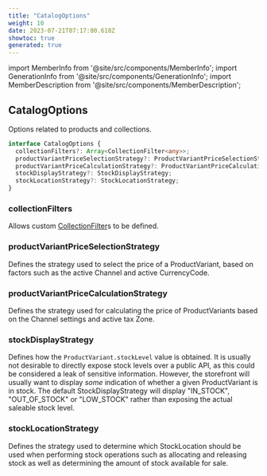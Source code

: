 ```yaml
---
title: "CatalogOptions"
weight: 10
date: 2023-07-21T07:17:00.618Z
showtoc: true
generated: true
---
```

<!-- This file was generated from the Vendure source. Do not modify. Instead, re-run the "docs:build" script -->
import MemberInfo from '@site/src/components/MemberInfo';
import GenerationInfo from '@site/src/components/GenerationInfo';
import MemberDescription from '@site/src/components/MemberDescription';


## CatalogOptions

<GenerationInfo sourceFile="packages/core/src/config/vendure-config.ts" sourceLine="652" packageName="@vendure/core" />

Options related to products and collections.

```ts title="Signature"
interface CatalogOptions {
  collectionFilters?: Array<CollectionFilter<any>>;
  productVariantPriceSelectionStrategy?: ProductVariantPriceSelectionStrategy;
  productVariantPriceCalculationStrategy?: ProductVariantPriceCalculationStrategy;
  stockDisplayStrategy?: StockDisplayStrategy;
  stockLocationStrategy?: StockLocationStrategy;
}
```

<div className="members-wrapper">

### collectionFilters

<MemberInfo kind="property" type="Array&#60;<a href='/docs/reference/typescript-api/configuration/collection-filter#collectionfilter'>CollectionFilter</a>&#60;any&#62;&#62;" default="defaultCollectionFilters"   />

Allows custom <a href='/docs/reference/typescript-api/configuration/collection-filter#collectionfilter'>CollectionFilter</a>s to be defined.
### productVariantPriceSelectionStrategy

<MemberInfo kind="property" type="<a href='/docs/reference/typescript-api/configuration/product-variant-price-selection-strategy#productvariantpriceselectionstrategy'>ProductVariantPriceSelectionStrategy</a>" default="<a href='/docs/reference/typescript-api/configuration/product-variant-price-selection-strategy#defaultproductvariantpriceselectionstrategy'>DefaultProductVariantPriceSelectionStrategy</a>"  since="2.0.0"  />

Defines the strategy used to select the price of a ProductVariant, based on factors
such as the active Channel and active CurrencyCode.
### productVariantPriceCalculationStrategy

<MemberInfo kind="property" type="<a href='/docs/reference/typescript-api/products-stock/product-variant-price-calculation-strategy#productvariantpricecalculationstrategy'>ProductVariantPriceCalculationStrategy</a>" default="DefaultTaxCalculationStrategy"   />

Defines the strategy used for calculating the price of ProductVariants based
on the Channel settings and active tax Zone.
### stockDisplayStrategy

<MemberInfo kind="property" type="<a href='/docs/reference/typescript-api/products-stock/stock-display-strategy#stockdisplaystrategy'>StockDisplayStrategy</a>" default="<a href='/docs/reference/typescript-api/products-stock/default-stock-display-strategy#defaultstockdisplaystrategy'>DefaultStockDisplayStrategy</a>"   />

Defines how the `ProductVariant.stockLevel` value is obtained. It is usually not desirable
to directly expose stock levels over a public API, as this could be considered a leak of
sensitive information. However, the storefront will usually want to display _some_ indication
of whether a given ProductVariant is in stock. The default StockDisplayStrategy will
display "IN_STOCK", "OUT_OF_STOCK" or "LOW_STOCK" rather than exposing the actual saleable
stock level.
### stockLocationStrategy

<MemberInfo kind="property" type="<a href='/docs/reference/typescript-api/products-stock/stock-location-strategy#stocklocationstrategy'>StockLocationStrategy</a>" default="<a href='/docs/reference/typescript-api/products-stock/default-stock-location-strategy#defaultstocklocationstrategy'>DefaultStockLocationStrategy</a>"  since="2.0.0"  />

Defines the strategy used to determine which StockLocation should be used when performing
stock operations such as allocating and releasing stock as well as determining the
amount of stock available for sale.


</div>
